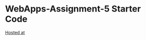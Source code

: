 # WebApps-Assignment-5 Starter Code
[Hosted at]( https://44-563-web-apps-s23.github.io/44563-webapps-s23-assignment5-Chandrapriya2613/plant.html)
